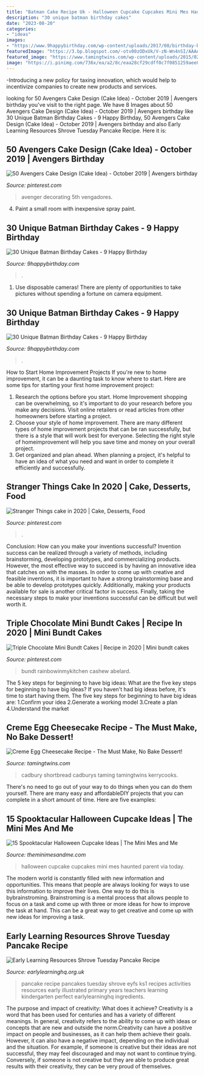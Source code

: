 ```yaml
---
title: "Batman Cake Recipe Uk - Halloween Cupcake Cupcakes Mini Mes Haunted Parent Via Today"
description: "30 unique batman birthday cakes"
date: "2023-08-20"
categories:
- "ideas"
images:
- "https://www.9happybirthday.com/wp-content/uploads/2017/08/birthday-batman-cakes-640x603.jpg"
featuredImage: "https://3.bp.blogspot.com/-otv00zODxUk/V-zN-Wn4nSI/AAAAAAAAcSU/7l51vHj67bcLoBoMWt4M42SKnM5XXKkMACEw/s1600/e35104dbafcd94975dfca366eeaa5bab.jpg"
featured_image: "https://www.tamingtwins.com/wp-content/uploads/2015/02/creme-egg-cheesecake-recipe.jpg"
image: "https://i.pinimg.com/736x/ea/a2/8c/eaa28cf29cdff0c7f0851259aee850e5.jpg"
---
```



-Introducing a new policy for taxing innovation, which would help to incentivize companies to create new products and services.

	

		
looking for 50 Avengers Cake Design (Cake Idea) - October 2019 | Avengers birthday you've visit to the right page. We have 8 Images about 50 Avengers Cake Design (Cake Idea) - October 2019 | Avengers birthday like 30 Unique Batman Birthday Cakes - 9 Happy Birthday, 50 Avengers Cake Design (Cake Idea) - October 2019 | Avengers birthday and also Early Learning Resources Shrove Tuesday Pancake Recipe. Here it is:
		
    
## 50 Avengers Cake Design (Cake Idea) - October 2019 | Avengers Birthday

<img loading=lazy src="https://i.pinimg.com/736x/ea/a2/8c/eaa28cf29cdff0c7f0851259aee850e5.jpg" onerror="this.onerror=null;this.src='https://tse3.mm.bing.net/th?id=OIP.gBCfxrv-ropXvLEQGYZKBgHaHa&amp;pid=15.1';" alt="50 Avengers Cake Design (Cake Idea) - October 2019 | Avengers birthday">

_Source: pinterest.com_

>avenger decorating 5th vengadores. 

	

4. Paint a small room with inexpensive spray paint.

    
## 30 Unique Batman Birthday Cakes - 9 Happy Birthday

<img loading=lazy src="https://www.9happybirthday.com/wp-content/uploads/2017/08/birthday-batman-cakes-640x603.jpg" onerror="this.onerror=null;this.src='https://tse1.mm.bing.net/th?id=OIP.3zVa6qaSzoYDafshfzrckgHaG-&amp;pid=15.1';" alt="30 Unique Batman Birthday Cakes - 9 Happy Birthday">

_Source: 9happybirthday.com_

>. 

	

1. Use disposable cameras! There are plenty of opportunities to take pictures without spending a fortune on camera equipment.

    
## 30 Unique Batman Birthday Cakes - 9 Happy Birthday

<img loading=lazy src="https://www.9happybirthday.com/wp-content/uploads/2017/08/Greatest-batman-cakes-640x490.jpg" onerror="this.onerror=null;this.src='https://tse3.mm.bing.net/th?id=OIP.H1Z_Q8VcImYeaprg7_380AHaFq&amp;pid=15.1';" alt="30 Unique Batman Birthday Cakes - 9 Happy Birthday">

_Source: 9happybirthday.com_

>. 

	

How to Start Home Improvement Projects
If you're new to home improvement, it can be a daunting task to know where to start. Here are some tips for starting your first home improvement project: 
1. Research the options before you start. Home Improvement shopping can be overwhelming, so it's important to do your research before you make any decisions. Visit online retailers or read articles from other homeowners before starting a project. 
2. Choose your style of home improvement. There are many different types of home improvement projects that can be ran successfully, but there is a style that will work best for everyone. Selecting the right style of homeimprovement will help you save time and money on your overall project. 
3. Get organized and plan ahead. When planning a project, it's helpful to have an idea of what you need and want in order to complete it efficiently and successfully.

    
## Stranger Things Cake In 2020 | Cake, Desserts, Food

<img loading=lazy src="https://i.pinimg.com/originals/0b/8a/48/0b8a48af283dcd72ae9572963077a043.jpg" onerror="this.onerror=null;this.src='https://tse2.mm.bing.net/th?id=OIP.FAEew9TCi0J2Wqe6O5BILQHaNL&amp;pid=15.1';" alt="Stranger Things cake in 2020 | Cake, Desserts, Food">

_Source: pinterest.com_

>. 

	

Conclusion: How can you make your inventions successful?
Invention success can be realized through a variety of methods, including brainstorming, developing prototypes, and commercializing products. However, the most effective way to succeed is by having an innovative idea that catches on with the masses. In order to come up with creative and feasible inventions, it is important to have a strong brainstorming base and be able to develop prototypes quickly. Additionally, making your products available for sale is another critical factor in success. Finally, taking the necessary steps to make your inventions successful can be difficult but well worth it.

    
## Triple Chocolate Mini Bundt Cakes | Recipe In 2020 | Mini Bundt Cakes

<img loading=lazy src="https://i.pinimg.com/736x/ca/23/62/ca23629305142e207b45e8afa4713b37.jpg" onerror="this.onerror=null;this.src='https://tse1.mm.bing.net/th?id=OIP.j9XuAdhQj03ax5KmCqtNGgHaKX&amp;pid=15.1';" alt="Triple Chocolate Mini Bundt Cakes | Recipe in 2020 | Mini bundt cakes">

_Source: pinterest.com_

>bundt rainbowinmykitchen cashew abelard. 

	

The 5 key steps for beginning to have big ideas: What are the five key steps for beginning to have big ideas?
If you haven't had big ideas before, it's time to start having them. The five key steps for beginning to have big ideas are: 1.Confirm your idea 2.Generate a working model 3.Create a plan 4.Understand the market 
    
## Creme Egg Cheesecake Recipe - The Must Make, No Bake Dessert!

<img loading=lazy src="https://www.tamingtwins.com/wp-content/uploads/2015/02/creme-egg-cheesecake-recipe.jpg" onerror="this.onerror=null;this.src='https://tse3.mm.bing.net/th?id=OIP.yy9EJAjB-JRFHLuqSI0hkAHaJ4&amp;pid=15.1';" alt="Creme Egg Cheesecake Recipe - The Must Make, No Bake Dessert!">

_Source: tamingtwins.com_

>cadbury shortbread cadburys taming tamingtwins kerrycooks. 

	

There's no need to go out of your way to do things when you can do them yourself. There are many easy and affordableDIY projects that you can complete in a short amount of time. Here are five examples: 

    
## 15 Spooktacular Halloween Cupcake Ideas | The Mini Mes And Me

<img loading=lazy src="https://3.bp.blogspot.com/-otv00zODxUk/V-zN-Wn4nSI/AAAAAAAAcSU/7l51vHj67bcLoBoMWt4M42SKnM5XXKkMACEw/s1600/e35104dbafcd94975dfca366eeaa5bab.jpg" onerror="this.onerror=null;this.src='https://tse4.mm.bing.net/th?id=OIP.1vXjWYiVIYPtbEyaId5M0wHaLh&amp;pid=15.1';" alt="15 Spooktacular Halloween Cupcake Ideas | The Mini Mes and Me">

_Source: theminimesandme.com_

>halloween cupcake cupcakes mini mes haunted parent via today. 

	

The modern world is constantly filled with new information and opportunities. This means that people are always looking for ways to use this information to improve their lives. One way to do this is bybrainstroming. Brainstroming is a mental process that allows people to focus on a task and come up with three or more ideas for how to improve the task at hand. This can be a great way to get creative and come up with new ideas for improving a task.

    
## Early Learning Resources Shrove Tuesday Pancake Recipe

<img loading=lazy src="https://www.earlylearninghq.org.uk/wp-content/uploads/2011/01/Pancake-recipe-prev.jpg" onerror="this.onerror=null;this.src='https://tse2.mm.bing.net/th?id=OIP.9ajqGeqae7mg6cBfVhKOHQHaKe&amp;pid=15.1';" alt="Early Learning Resources Shrove Tuesday Pancake Recipe">

_Source: earlylearninghq.org.uk_

>pancake recipe pancakes tuesday shrove eyfs ks1 recipes activities resources early illustrated primary years teachers learning kindergarten perfect earlylearninghq ingredients. 

	

The purpose and impact of creativity: What does it achieve?
Creativity is a word that has been used for centuries and has a variety of different meanings. In general, creativity refers to the ability to come up with ideas or concepts that are new and outside the norm.Creativity can have a positive impact on people and businesses, as it can help them achieve their goals. However, it can also have a negative impact, depending on the individual and the situation. For example, if someone is creative but their ideas are not successful, they may feel discouraged and may not want to continue trying. Conversely, if someone is not creative but they are able to produce great results with their creativity, they can be very proud of themselves.

